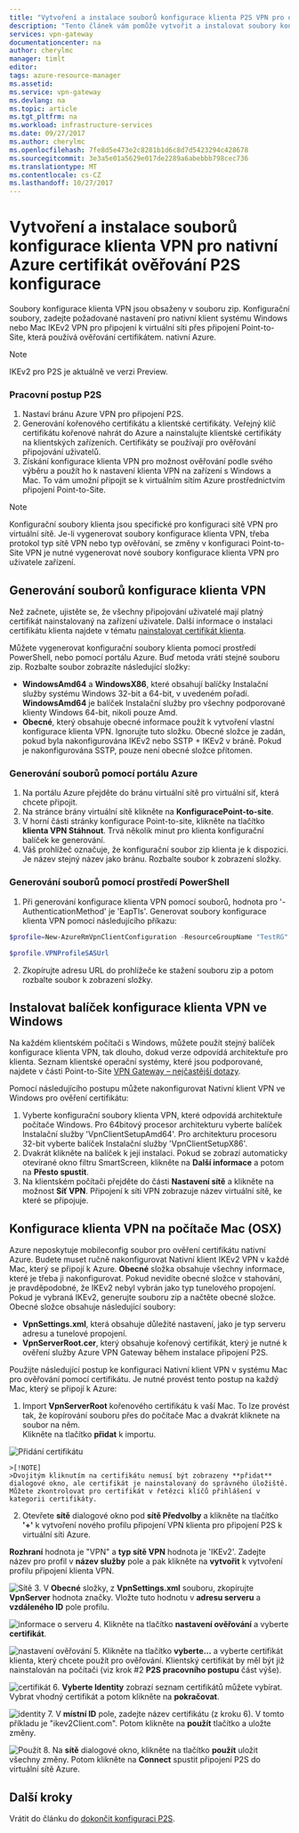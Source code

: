 ```yaml
---
title: "Vytvoření a instalace souborů konfigurace klienta P2S VPN pro ověření certifikátu Azure: prostředí PowerShell: Azure | Microsoft Docs"
description: "Tento článek vám pomůže vytvořit a instalovat soubory konfigurace klienta VPN pro připojení Point-to-Site, která používá ověřování certifikátem."
services: vpn-gateway
documentationcenter: na
author: cherylmc
manager: timlt
editor: 
tags: azure-resource-manager
ms.assetid: 
ms.service: vpn-gateway
ms.devlang: na
ms.topic: article
ms.tgt_pltfrm: na
ms.workload: infrastructure-services
ms.date: 09/27/2017
ms.author: cherylmc
ms.openlocfilehash: 7fe8d5e473e2c8281b1d6c8d7d5423294c428678
ms.sourcegitcommit: 3e3a5e01a5629e017de2289a6abebbb798cec736
ms.translationtype: MT
ms.contentlocale: cs-CZ
ms.lasthandoff: 10/27/2017
---
```

# <a name="create-and-install-vpn-client-configuration-files-for-native-azure-certificate-authentication-p2s-configurations"></a>Vytvoření a instalace souborů konfigurace klienta VPN pro nativní Azure certifikát ověřování P2S konfigurace

Soubory konfigurace klienta VPN jsou obsaženy v souboru zip. Konfigurační soubory, zadejte požadované nastavení pro nativní klient systému Windows nebo Mac IKEv2 VPN pro připojení k virtuální síti přes připojení Point-to-Site, která používá ověřování certifikátem. nativní Azure.

>[!NOTE]
>IKEv2 pro P2S je aktuálně ve verzi Preview.
>

### <a name="workflow"></a>Pracovní postup P2S

  1. Nastaví bránu Azure VPN pro připojení P2S.
  2. Generování kořenového certifikátu a klientské certifikáty. Veřejný klíč certifikátu kořenové nahrát do Azure a nainstalujte klientské certifikáty na klientských zařízeních. Certifikáty se používají pro ověřování připojování uživatelů.
  3. Získání konfigurace klienta VPN pro možnost ověřování podle svého výběru a použít ho k nastavení klienta VPN na zařízení s Windows a Mac. To vám umožní připojit se k virtuálním sítím Azure prostřednictvím připojení Point-to-Site.

>[!NOTE]
>Konfigurační soubory klienta jsou specifické pro konfiguraci sítě VPN pro virtuální sítě. Je-li vygenerovat soubory konfigurace klienta VPN, třeba protokol typ sítě VPN nebo typ ověřování, se změny v konfiguraci Point-to-Site VPN je nutné vygenerovat nové soubory konfigurace klienta VPN pro uživatele zařízení.
>
>

## <a name="generate"></a>Generování souborů konfigurace klienta VPN

Než začnete, ujistěte se, že všechny připojování uživatelé mají platný certifikát nainstalovaný na zařízení uživatele. Další informace o instalaci certifikátu klienta najdete v tématu [nainstalovat certifikát klienta](point-to-site-how-to-vpn-client-install-azure-cert.md).

Můžete vygenerovat konfigurační soubory klienta pomocí prostředí PowerShell, nebo pomocí portálu Azure. Buď metoda vrátí stejné souboru zip. Rozbalte soubor zobrazíte následující složky:

  * **WindowsAmd64** a **WindowsX86**, které obsahují balíčky Instalační služby systému Windows 32-bit a 64-bit, v uvedeném pořadí. **WindowsAmd64** je balíček Instalační služby pro všechny podporované klienty Windows 64-bit, nikoli pouze Amd.
  * **Obecné**, který obsahuje obecné informace použít k vytvoření vlastní konfigurace klienta VPN. Ignorujte tuto složku. Obecné složce je zadán, pokud byla nakonfigurována IKEv2 nebo SSTP + IKEv2 v bráně. Pokud je nakonfigurována SSTP, pouze není obecné složce přítomen.

### <a name="zipportal"></a>Generování souborů pomocí portálu Azure

1. Na portálu Azure přejděte do bránu virtuální sítě pro virtuální síť, která chcete připojit.
2. Na stránce brány virtuální sítě klikněte na **KonfiguracePoint-to-site**.
3. V horní části stránky konfigurace Point-to-site, klikněte na tlačítko **klienta VPN Stáhnout**. Trvá několik minut pro klienta konfigurační balíček ke generování.
4. Váš prohlížeč označuje, že konfigurační soubor zip klienta je k dispozici. Je název stejný název jako bránu. Rozbalte soubor k zobrazení složky.

### <a name="zipps"></a>Generování souborů pomocí prostředí PowerShell

1. Při generování konfigurace klienta VPN pomocí souborů, hodnota pro '-AuthenticationMethod' je 'EapTls'. Generovat soubory konfigurace klienta VPN pomocí následujícího příkazu:

  ```powershell
  $profile=New-AzureRmVpnClientConfiguration -ResourceGroupName "TestRG" -Name "VNet1GW" -AuthenticationMethod "EapTls"

  $profile.VPNProfileSASUrl
  ```
2. Zkopírujte adresu URL do prohlížeče ke stažení souboru zip a potom rozbalte soubor k zobrazení složky.

## <a name="installwin"></a>Instalovat balíček konfigurace klienta VPN ve Windows

Na každém klientském počítači s Windows, můžete použít stejný balíček konfigurace klienta VPN, tak dlouho, dokud verze odpovídá architektuře pro klienta. Seznam klientské operační systémy, které jsou podporované, najdete v části Point-to-Site [VPN Gateway – nejčastější dotazy](vpn-gateway-vpn-faq.md#P2S).

Pomocí následujícího postupu můžete nakonfigurovat Nativní klient VPN ve Windows pro ověření certifikátu:

1. Vyberte konfigurační soubory klienta VPN, které odpovídá architektuře počítače Windows. Pro 64bitový procesor architekturu vyberte balíček Instalační služby 'VpnClientSetupAmd64'. Pro architekturu procesoru 32-bit vyberte balíček Instalační služby 'VpnClientSetupX86'. 
2. Dvakrát klikněte na balíček k její instalaci. Pokud se zobrazí automaticky otevírané okno filtru SmartScreen, klikněte na **Další informace** a potom na **Přesto spustit**.
3. Na klientském počítači přejděte do části **Nastavení sítě** a klikněte na možnost **Síť VPN**. Připojení k síti VPN zobrazuje název virtuální sítě, ke které se připojuje. 

## <a name="installmac"></a>Konfigurace klienta VPN na počítače Mac (OSX)

Azure neposkytuje mobileconfig soubor pro ověření certifikátu nativní Azure. Budete muset ručně nakonfigurovat Nativní klient IKEv2 VPN v každé Mac, který se připojí k Azure. **Obecné** složka obsahuje všechny informace, které je třeba ji nakonfigurovat. Pokud nevidíte obecné složce v stahování, je pravděpodobné, že IKEv2 nebyl vybrán jako typ tunelového propojení. Pokud je vybraná IKEv2, generujte souboru zip a načtěte obecné složce. Obecné složce obsahuje následující soubory:

* **VpnSettings.xml**, která obsahuje důležité nastavení, jako je typ serveru adresu a tunelové propojení. 
* **VpnServerRoot.cer**, který obsahuje kořenový certifikát, který je nutné k ověření služby Azure VPN Gateway během instalace připojení P2S.

Použijte následující postup ke konfiguraci Nativní klient VPN v systému Mac pro ověřování pomocí certifikátu. Je nutné provést tento postup na každý Mac, který se připojí k Azure:

1. Import **VpnServerRoot** kořenového certifikátu k vaší Mac. To lze provést tak, že kopírování souboru přes do počítače Mac a dvakrát kliknete na soubor na něm.  
Klikněte na tlačítko **přidat** k importu.

  ![Přidání certifikátu](./media/point-to-site-vpn-client-configuration-azure-cert/addcert.png)
  
    >[!NOTE]
    >Dvojitým kliknutím na certifikátu nemusí být zobrazeny **přidat** dialogové okno, ale certifikát je nainstalovaný do správného úložiště. Můžete zkontrolovat pro certifikát v řetězci klíčů přihlášení v kategorii certifikáty.
  
2. Otevřete **sítě** dialogové okno pod **sítě Předvolby** a klikněte na tlačítko **'+'** k vytvoření nového profilu připojení VPN klienta pro připojení P2S k virtuální síti Azure.

  **Rozhraní** hodnota je "VPN" a **typ sítě VPN** hodnota je 'IKEv2'. Zadejte název pro profil v **název služby** pole a pak klikněte na **vytvořit** k vytvoření profilu připojení klienta VPN.

  ![Sítě](./media/point-to-site-vpn-client-configuration-azure-cert/network.png)
3. V **Obecné** složky, z **VpnSettings.xml** souboru, zkopírujte **VpnServer** hodnota značky. Vložte tuto hodnotu v **adresu serveru** a **vzdáleného ID** pole profilu.

  ![informace o serveru](./media/point-to-site-vpn-client-configuration-azure-cert/server.png)
4. Klikněte na tlačítko **nastavení ověřování** a vyberte **certifikát**. 

  ![nastavení ověřování](./media/point-to-site-vpn-client-configuration-azure-cert/authsettings.png)
5. Klikněte na tlačítko **vyberte...** a vyberte certifikát klienta, který chcete použít pro ověřování. Klientský certifikát by měl být již nainstalován na počítači (viz krok #2 **P2S pracovního postupu** část výše).

  ![certifikát](./media/point-to-site-vpn-client-configuration-azure-cert/certificate.png)
6. **Vyberte Identity** zobrazí seznam certifikátů můžete vybírat. Vybrat vhodný certifikát a potom klikněte na **pokračovat**.

  ![identity](./media/point-to-site-vpn-client-configuration-azure-cert/identity.png)
7. V **místní ID** pole, zadejte název certifikátu (z kroku 6). V tomto příkladu je "ikev2Client.com". Potom klikněte na **použít** tlačítko a uložte změny.

  ![Použít](./media/point-to-site-vpn-client-configuration-azure-cert/applyconnect.png)
8. Na **sítě** dialogové okno, klikněte na tlačítko **použít** uložit všechny změny. Potom klikněte na **Connect** spustit připojení P2S do virtuální sítě Azure.

## <a name="next-steps"></a>Další kroky

Vrátit do článku do [dokončit konfiguraci P2S](vpn-gateway-howto-point-to-site-rm-ps.md).
